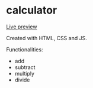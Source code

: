 # calculator
[Live preview](https://egemen-github.github.io/calculator/)

Created with HTML, CSS and JS.

Functionalities:

+ add
+ subtract
+ multiply
+ divide
